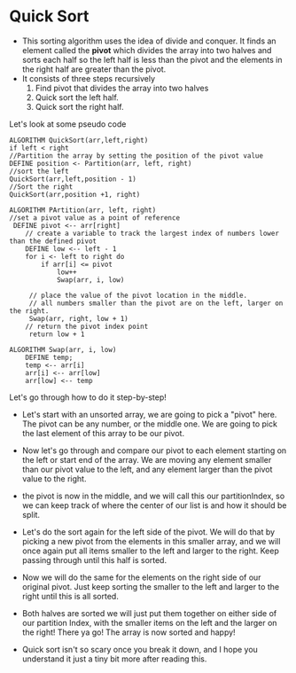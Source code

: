 # Quick Sort

- This sorting algorithm uses the idea of divide and conquer. It finds an element called the **pivot** which divides the array into two halves and sorts each half so the left half is less than the pivot and the elements in the right half are greater than the pivot.
- It consists of three steps recursively
  1. Find pivot that divides the array into two halves
  2. Quick sort the left half.
  3. Quick sort the right half.

Let's look at some pseudo code

```
ALGORITHM QuickSort(arr,left,right)
if left < right
//Partition the array by setting the position of the pivot value
DEFINE position <- Partition(arr, left, right)
//sort the left
QuickSort(arr,left,position - 1)
//Sort the right
QuickSort(arr,position +1, right)

ALGORITHM PArtition(arr, left, right)
//set a pivot value as a point of reference
 DEFINE pivot <-- arr[right]
    // create a variable to track the largest index of numbers lower than the defined pivot
    DEFINE low <-- left - 1
    for i <- left to right do
        if arr[i] <= pivot
            low++
            Swap(arr, i, low)

     // place the value of the pivot location in the middle.
     // all numbers smaller than the pivot are on the left, larger on the right.
     Swap(arr, right, low + 1)
    // return the pivot index point
     return low + 1

ALGORITHM Swap(arr, i, low)
    DEFINE temp;
    temp <-- arr[i]
    arr[i] <-- arr[low]
    arr[low] <-- temp

```

Let's go through how to do it step-by-step!

- Let's start with an unsorted array, we are going to pick a "pivot" here. The pivot can be any number, or the middle one. We are going to pick the last element of this array to be our pivot.

- Now let's go through and compare our pivot to each element starting on the left or start end of the array. We are moving any element smaller than our pivot value to the left, and any element larger than the pivot value to the right.

- the pivot is now in the middle, and we will call this our partitionIndex, so we can keep track of where the center of our list is and how it should be split.

- Let's do the sort again for the left side of the pivot. We will do that by picking a new pivot from the elements in this smaller array, and we will once again put all items smaller to the left and larger to the right. Keep passing through until this half is sorted.

- Now we will do the same for the elements on the right side of our original pivot. Just keep sorting the smaller to the left and larger to the right until this is all sorted.

- Both halves are sorted we will just put them together on either side of our partition Index, with the smaller items on the left and the larger on the right! There ya go! The array is now sorted and happy!

- Quick sort isn't so scary once you break it down, and I hope you understand it just a tiny bit more after reading this.
